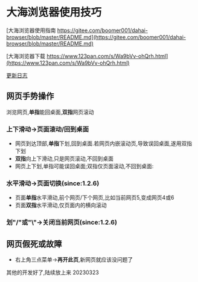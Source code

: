 # 大海浏览器使用技巧

[大海浏览器使用指南  https://gitee.com/boomer001/dahai-browser/blob/master/README.md](https://gitee.com/boomer001/dahai-browser/blob/master/README.md)

[大海浏览器下载  https://www.123pan.com/s/Wa9bVv-ohQrh.html](https://www.123pan.com/s/Wa9bVv-ohQrh.html)

[更新日志](https://gitee.com/boomer001/dahai-browser/blob/master/changelog.md)

## 网页手势操作

浏览网页,**单指**能回桌面,**双指**网页滚动

### 上下滑动->页面滚动/回到桌面

- 网页到达顶部,**单指**下划,回到桌面.若网页内嵌滚动页,导致误回桌面,遂用双指下划
- **双指**向上下滑动,只是网页滚动,不回到桌面
- 网页上下划,单指可能误回桌面;双指仅页面滚动,不回到桌面:

### 水平滑动->页面切换(since:1.2.6)

- 页面**单指**水平滑动,前个网页/下个网页,比如当前网页5,变成网页4或6
- 页面**双指**水平滑动,仅页面内的横向滚动

### 划"/"或"\\"->关闭当前网页(since:1.2.6)

## 网页假死或故障

* 右上角三点菜单->**再开此页**,新网页就应该没问题了

其他的开发好了,陆续放上来 20230323